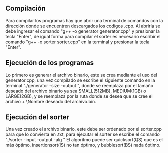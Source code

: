 ## Compilación
Para compilar los programas hay que abrir una terminal de comandos con la dirección donde se encuentren descargados los codigos .cpp.
Al abrirla se debe ingresar el comando "g++ -o generator generator.cpp" y presionar la tecla "Enter", de igual forma para compilar el sorter es necesario escribir el comando "g++ -o sorter sorter.cpp" en la terminal y presionar la tecla "Enter".

## Ejecución de los programas
Lo primero es generar el archivo binario, este se crea mediante el uso del generator.cpp, una vez compilado se escribe el siguiente comando en la terminal "./generator -size <SIZE> -output <OUTPUT FILE PATH>", 
donde <SIZE> se reemplaza por el tamaño deseado del archivo binario ya sea SMALL(512MB), MEDIUM(1GB) o LARGE(2GB), y <OUTPUT FILE PATH> se reemplaza por la ruta donde se desea que se cree el archivo + \Nombre deseado del archivo.bin.

## Ejecución del sorter
Una vez creado el archivo binario, este debe ser ordenado por el sorter.cpp para que lo convierta en .txt, para ejecutar el sorter se escribe el comando "./sorter -input <Nombre del archivo.bin> -output <Nombre deseado del.txt> -alg <Algoritmo deseado>"
El algoritmo puede ser quicksort(QS) que es el más óptimo, insertionsort(IS) no tan óptimo, y bubblesort(BS) nada óptimo.
